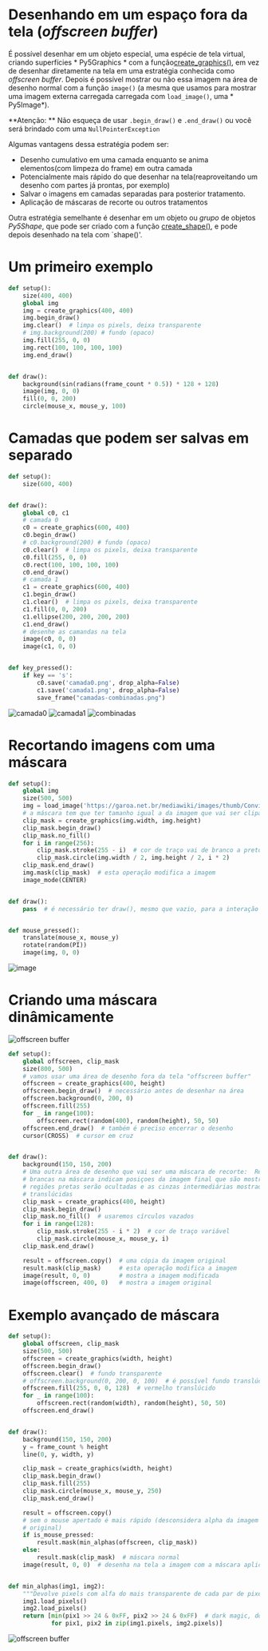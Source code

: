 # Desenhando em um espaço fora da tela (*offscreen buffer*)

É possível desenhar em um objeto especial, uma espécie de tela virtual, criando superfícies * Py5Graphics * com a função[create_graphics()](https://py.processing.org/reference/create_graphics.html), em vez de desenhar diretamente na tela em uma estratégia conhecida como _offscreen buffer_. Depois é possível mostrar ou não essa imagem na área de desenho normal com a função `image()` (a mesma que usamos para mostrar uma imagem externa carregada carregada com `load_image()`, uma * Py5Image*).

**Atenção: ** Não esqueça de usar `.begin_draw()` e `.end_draw()` ou você será brindado com uma `NullPointerException`

Algumas vantagens dessa estratégia podem ser:
- Desenho cumulativo em uma camada enquanto se anima elementos(com limpeza do frame) em outra camada
- Potencialmente mais rápido do que desenhar na tela(reaproveitando um desenho com partes já prontas, por exemplo)
- Salvar o imagens em camadas separadas para posterior tratamento.
- Aplicação de máscaras de recorte ou outros tratamentos

Outra estratégia semelhante é desenhar em um objeto ou *grupo* de objetos *Py5Shape*, que pode ser criado com a função [create_shape()](http://py5coding.org/reference/sketch_create_shape.html), e pode depois desenhado na tela com `shape()'.

# Um primeiro exemplo

```python
def setup():
    size(400, 400)
    global img
    img = create_graphics(400, 400)
    img.begin_draw()
    img.clear()  # limpa os pixels, deixa transparente
    # img.background(200) # fundo (opaco)
    img.fill(255, 0, 0)
    img.rect(100, 100, 100, 100)
    img.end_draw()


def draw():
    background(sin(radians(frame_count * 0.5)) * 128 + 128)
    image(img, 0, 0)
    fill(0, 0, 200)
    circle(mouse_x, mouse_y, 100)
```

# Camadas que podem ser salvas em separado

```python
def setup():
    size(600, 400)


def draw():
    global c0, c1
    # camada 0
    c0 = create_graphics(600, 400)
    c0.begin_draw()
    # c0.background(200) # fundo (opaco)
    c0.clear()  # limpa os pixels, deixa transparente
    c0.fill(255, 0, 0)
    c0.rect(100, 100, 100, 100)
    c0.end_draw()
    # camada 1
    c1 = create_graphics(600, 400)
    c1.begin_draw()
    c1.clear()  # limpa os pixels, deixa transparente
    c1.fill(0, 0, 200)
    c1.ellipse(200, 200, 200, 200)
    c1.end_draw()
    # desenhe as camandas na tela
    image(c0, 0, 0)
    image(c1, 0, 0)


def key_pressed():
    if key == 's':
        c0.save('camada0.png', drop_alpha=False)
        c1.save('camada1.png', drop_alpha=False)
        save_frame("camadas-combinadas.png")

```
![camada0](https://user-images.githubusercontent.com/3694604/70395381-dc6f4280-19dc-11ea-8f64-fad20e2c0993.png)
![camada1](https://user-images.githubusercontent.com/3694604/70395382-dc6f4280-19dc-11ea-9d9b-d8a371a1c7d8.png)
![combinadas](https://user-images.githubusercontent.com/3694604/70395383-dd07d900-19dc-11ea-9671-4cf6eb2d510e.png)


# Recortando imagens com uma máscara


```python
def setup():
    global img
    size(500, 500)
    img = load_image('https://garoa.net.br/mediawiki/images/thumb/Convite_NdP_ago.png/750px-Convite_NdP_ago.png')
    # a máscara tem que ter tamanho igual a da imagem que vai ser clipada
    clip_mask = create_graphics(img.width, img.height)
    clip_mask.begin_draw()
    clip_mask.no_fill()
    for i in range(256):
        clip_mask.stroke(255 - i)  # cor de traço vai de branco a preto
        clip_mask.circle(img.width / 2, img.height / 2, i * 2)
    clip_mask.end_draw()
    img.mask(clip_mask)  # esta operação modifica a imagem
    image_mode(CENTER)


def draw():
    pass  # é necessário ter draw(), mesmo que vazio, para a interação com o mouse!


def mouse_pressed():
    translate(mouse_x, mouse_y)
    rotate(random(PI))
    image(img, 0, 0)

```

![image](https://user-images.githubusercontent.com/3694604/188531711-8143041d-515d-41ab-ab81-d6d494d0c45c.png)

# Criando uma máscara dinâmicamente

![offscreen buffer](assets/clipping_mask.gif)

```python
def setup():
    global offscreen, clip_mask
    size(800, 500)
    # vamos usar uma área de desenho fora da tela "offscreen buffer"
    offscreen = create_graphics(400, height)
    offscreen.begin_draw()  # necessário antes de desenhar na área
    offscreen.background(0, 200, 0)
    offscreen.fill(255)
    for _ in range(100):
        offscreen.rect(random(400), random(height), 50, 50)
    offscreen.end_draw()  # também é preciso encerrar o desenho
    cursor(CROSS)  # cursor em cruz


def draw():
    background(150, 150, 200)
    # Uma outra área de desenho que vai ser uma máscara de recorte:  Regiões
    # brancas na máscara indicam posiçoes da imagem final que são mostradas,
    # regiões pretas serão ocultadas e as cinzas intermediárias mostradas
    # translúcidas
    clip_mask = create_graphics(400, height)
    clip_mask.begin_draw()
    clip_mask.no_fill()  # usaremos círculos vazados
    for i in range(128):
        clip_mask.stroke(255 - i * 2)  # cor de traço variável
        clip_mask.circle(mouse_x, mouse_y, i)
    clip_mask.end_draw()

    result = offscreen.copy()  # uma cópia da imagem original
    result.mask(clip_mask)     # esta operação modifica a imagem
    image(result, 0, 0)        # mostra a imagem modificada
    image(offscreen, 400, 0)   # mostra a imagem original
```

# Exemplo avançado de máscara

```python
def setup():
    global offscreen, clip_mask
    size(500, 500)
    offscreen = create_graphics(width, height)
    offscreen.begin_draw()
    offscreen.clear()  # fundo transparente
    # offscreen.background(0, 200, 0, 100)  # é possível fundo translúcido
    offscreen.fill(255, 0, 0, 128)  # vermelho translúcido
    for _ in range(100):
        offscreen.rect(random(width), random(height), 50, 50)
    offscreen.end_draw()


def draw():
    background(150, 150, 200)
    y = frame_count % height
    line(0, y, width, y)

    clip_mask = create_graphics(width, height)
    clip_mask.begin_draw()
    clip_mask.fill(255)
    clip_mask.circle(mouse_x, mouse_y, 250)
    clip_mask.end_draw()

    result = offscreen.copy()
    # sem o mouse apertado é mais rápido (desconsidera alpha da imagem
    # original)
    if is_mouse_pressed:
        result.mask(min_alphas(offscreen, clip_mask))
    else:
        result.mask(clip_mask)  # máscara normal
    image(result, 0, 0)  # desenha na tela a imagem com a máscara aplicada


def min_alphas(img1, img2):
    """Devolve pixels com alfa do mais transparente de cada par de pixels"""
    img1.load_pixels()
    img2.load_pixels()
    return [min(pix1 >> 24 & 0xFF, pix2 >> 24 & 0xFF)  # dark magic, don't ask
            for pix1, pix2 in zip(img1.pixels, img2.pixels)]

```

![offscreen buffer](assets/offscreen_buffer.gif)
